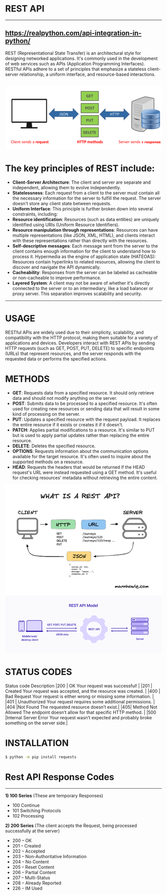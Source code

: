 # REST API
----
https://realpython.com/api-integration-in-python/
---
REST (Representational State Transfer) is an architectural style for designing networked applications. It's commonly used in the development of web services such as APIs (Application Programming Interfaces). RESTful APIs adhere to a set of principles that emphasize a stateless client-server relationship, a uniform interface, and resource-based interactions.

![Sample](https://github.com/RAJGUPTA28/Python-REST_APIs/blob/main/what_is_rest_api.png)
---- 
# The key principles of REST include:

- **Client-Server Architecture**: The client and server are separate and independent, allowing them to evolve independently.
- **Statelessness**: Each request from a client to the server must contain all the necessary information for the server to fulfill the request. The server doesn't store any client state between requests.
- **Uniform Interface**: This principle is further broken down into several constraints, including:
- **Resource identification**: Resources (such as data entities) are uniquely identified using URIs (Uniform Resource Identifiers).
- **Resource manipulation through representations**: Resources can have multiple representations (like JSON, XML, HTML), and clients interact with these representations rather than directly with the resources.
- **Self-descriptive messages**: Each message sent from the server to the client contains enough information for the client to understand how to process it.
Hypermedia as the engine of application state (HATEOAS): Resources contain hyperlinks to related resources, allowing the client to discover and navigate the API dynamically.
- **Cacheability**: Responses from the server can be labeled as cacheable or non-cacheable to improve performance.
- **Layered System**: A client may not be aware of whether it's directly connected to the server or to an intermediary, like a load balancer or proxy server. This separation improves scalability and security.

-----
# USAGE
RESTful APIs are widely used due to their simplicity, scalability, and compatibility with the HTTP protocol, making them suitable for a variety of applications and devices.
Developers interact with REST APIs by sending HTTP requests (such as GET, POST, PUT, DELETE) to specific endpoints (URLs) that represent resources, and the server responds with the requested data or performs the specified actions.


# METHODS

- **GET**: Requests data from a specified resource. It should only retrieve data and should not modify anything on the server.
- **POST**: Submits data to be processed to a specified resource. It's often used for creating new resources or sending data that will result in some kind of processing on the server.
- **PUT**: Updates a specified resource with the request payload. It replaces the entire resource if it exists or creates it if it doesn't.
- **PATCH**: Applies partial modifications to a resource. It's similar to PUT but is used to apply partial updates rather than replacing the entire resource.
- **DELETE**: Deletes the specified resource.
- **OPTIONS**: Requests information about the communication options available for the target resource. It's often used to inquire about the supported methods on a resource.
- **HEAD**: Requests the headers that would be returned if the HEAD request's URL were instead requested using a GET method. It's useful for checking resources' metadata without retrieving the entire content.

![IMG](https://github.com/RAJGUPTA28/Python-REST_APIs/blob/main/rest-api.png)
![IMG](https://github.com/RAJGUPTA28/Python-REST_APIs/blob/main/rest2.webp)
# STATUS CODES
Status code	Description
|200 | OK	Your request was successful! |
|201 | Created	Your request was accepted, and the resource was created. |
|400 | Bad Request	Your request is either wrong or missing some information. |
|401 | Unauthorized	Your request requires some additional permissions. |
|404  |Not Found	The requested resource doesn’t exist.|
|405| Method Not Allowed	The endpoint doesn’t allow for that specific HTTP method. |
|500 |Internal Server Error	Your request wasn’t expected and probably broke something on the server side.|

 # INSTALLATION
```bash
$ python -m pip install requests
```


# Rest API Response Codes
---

**1) 100 Series**
 (These are temporary Responses)

- 100 Continue
- 101 Switching Protocols
- 102 Processing

**2) 200 Series**
(The client accepts the Request, being processed successfully at the server)

- 200 – OK
- 201 – Created
- 202 – Accepted
- 203 – Non-Authoritative Information
- 204 – No Content
- 205 – Reset Content
- 206 – Partial Content
- 207 – Multi-Status
- 208 – Already Reported
- 226 – IM Used
